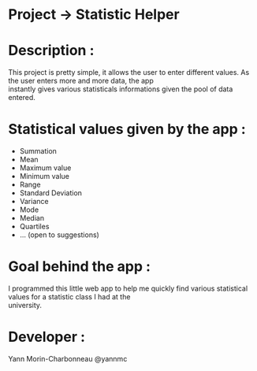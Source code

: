 # Project -> Statistic Helper

# Description :

  This project is pretty simple, it allows the user to enter different values. As the user enters more and more data, the app   
  instantly gives various statisticals informations given the pool of data entered.
  
# Statistical values given by the app :

  - Summation
  - Mean
  - Maximum value
  - Minimum value
  - Range
  - Standard Deviation
  - Variance
  - Mode
  - Median
  - Quartiles
  - ... (open to suggestions)

# Goal behind the app :
  
  I programmed this little web app to help me quickly find various statistical values for a statistic class I had at the  
  university.
 
# Developer : 
  Yann Morin-Charbonneau @yannmc
